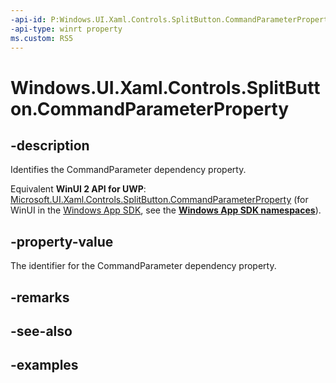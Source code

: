 ```yaml
---
-api-id: P:Windows.UI.Xaml.Controls.SplitButton.CommandParameterProperty
-api-type: winrt property
ms.custom: RS5
---
```


<!-- Property syntax.
public DependencyProperty CommandParameterProperty { get; }
-->

# Windows.UI.Xaml.Controls.SplitButton.CommandParameterProperty

## -description

Identifies the CommandParameter dependency property.

Equivalent **WinUI 2 API for UWP**: [Microsoft.UI.Xaml.Controls.SplitButton.CommandParameterProperty](/windows/winui/api/microsoft.ui.xaml.controls.splitbutton.commandparameterproperty) (for WinUI in the [Windows App SDK](/windows/apps/windows-app-sdk/), see the **[Windows App SDK namespaces](/windows/windows-app-sdk/api/winrt/)**).

## -property-value

The identifier for the CommandParameter dependency property.

## -remarks

## -see-also

## -examples

